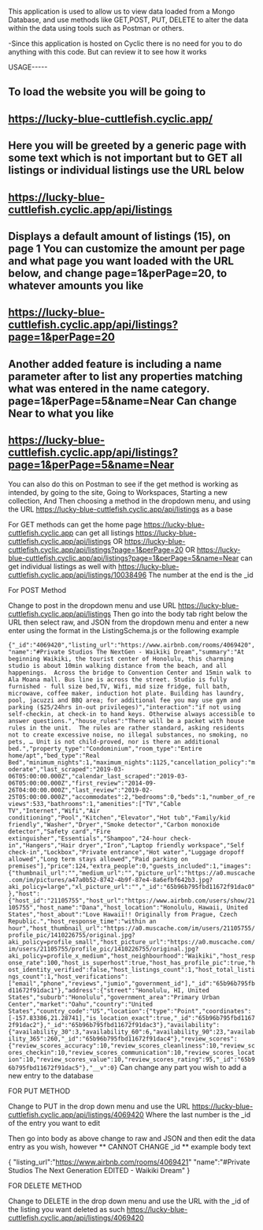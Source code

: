 This application is used to allow us to view data loaded from a Mongo Database, and use methods like GET,POST, PUT, DELETE to alter the data within the data using tools such as Postman or others.


-Since this application is hosted on Cyclic there is no need for you to do anything with this code. But can review it to see how it works

USAGE-----

To load the website you will be going to 
----------------------------------------
https://lucky-blue-cuttlefish.cyclic.app/
----------------------------------------
Here you will be greeted by a generic page with some text which is not important but to GET all listings or individual listings use the URL below 
----------------------------------------
https://lucky-blue-cuttlefish.cyclic.app/api/listings
----------------------------------------
Displays a default amount of listings (15), on page 1 You can customize the amount per page and what page you want loaded with the URL below, and change page=1&perPage=20, to whatever amounts you like
----------------------------------------
https://lucky-blue-cuttlefish.cyclic.app/api/listings?page=1&perPage=20
----------------------------------------
Another added feature is including a name parameter after to list any properties matching what was entered in the name category. page=1&perPage=5&name=Near Can change Near to what you like
----------------------------------------
https://lucky-blue-cuttlefish.cyclic.app/api/listings?page=1&perPage=5&name=Near
----------------------------------------


You can also do this on Postman to see if the get method is working as intended, by going to the site, Going to Workspaces, 
Starting a new collection,
And Then choosing a method in the dropdown menu, and using the URL
https://lucky-blue-cuttlefish.cyclic.app/api/listings as a base

For GET methods
can get the home page
https://lucky-blue-cuttlefish.cyclic.app
can get all listings
https://lucky-blue-cuttlefish.cyclic.app/api/listings
OR
https://lucky-blue-cuttlefish.cyclic.app/api/listings?page=1&perPage=20
OR
https://lucky-blue-cuttlefish.cyclic.app/api/listings?page=1&perPage=5&name=Near
can get individual listings as well with 
https://lucky-blue-cuttlefish.cyclic.app/api/listings/10038496  The number at the end is the _id

For POST Method

Change to post in the dropdown menu and use URL
https://lucky-blue-cuttlefish.cyclic.app/api/listings
Then go into the body tab right below the URL 
then select raw, and JSON from the dropdown menu and enter a new enter using the format in the ListingSchema.js or the following example



```{"_id":"4069420","listing_url":"https://www.airbnb.com/rooms/4069420","name":"#Private Studios The NextGen - Waikiki Dream","summary":"At beginning Waikiki, the tourist center of Honolulu, this charming studio is about 10min walking distance from the beach, and all happenings.  Across the bridge to Convention Center and 15min walk to Ala Moana mall. Bus line is across the street. Studio is fully furnished - full size bed,TV, Wifi, mid size fridge, full bath, microwave, coffee maker, induction hot plate. Building has laundry, pool, jacuzzi and BBQ area; for additional fee you may use gym and parking ($25/24hrs in-out privileges)","interaction":"if not using self-checkin, at check-in to hand keys. Otherwise always accessible to answer questions.","house_rules":"There will be a packet with house rules in the unit.  The rules are rather standard, asking residents not to create excessive noise, no illegal substances, no smoking, no pets, … Unit is not child-proved, nor is there an additional bed.","property_type":"Condominium","room_type":"Entire home/apt","bed_type":"Real Bed","minimum_nights":1,"maximum_nights":1125,"cancellation_policy":"moderate","last_scraped":"2019-03-06T05:00:00.000Z","calendar_last_scraped":"2019-03-06T05:00:00.000Z","first_review":"2014-09-26T04:00:00.000Z","last_review":"2019-02-25T05:00:00.000Z","accommodates":2,"bedrooms":0,"beds":1,"number_of_reviews":533,"bathrooms":1,"amenities":["TV","Cable TV","Internet","Wifi","Air conditioning","Pool","Kitchen","Elevator","Hot tub","Family/kid friendly","Washer","Dryer","Smoke detector","Carbon monoxide detector","Safety card","Fire extinguisher","Essentials","Shampoo","24-hour check-in","Hangers","Hair dryer","Iron","Laptop friendly workspace","Self check-in","Lockbox","Private entrance","Hot water","Luggage dropoff allowed","Long term stays allowed","Paid parking on premises"],"price":124,"extra_people":0,"guests_included":1,"images":{"thumbnail_url":"","medium_url":"","picture_url":"https://a0.muscache.com/im/pictures/a47a0b52-8742-4b9f-87e4-8a6efbf642b3.jpg?aki_policy=large","xl_picture_url":"","_id":"65b96b795fbd11672f91dac0"},"host":{"host_id":"21105755","host_url":"https://www.airbnb.com/users/show/21105755","host_name":"Dana","host_location":"Honolulu, Hawaii, United States","host_about":"Love Hawaii!! Originally from Prague, Czech Republic.","host_response_time":"within an hour","host_thumbnail_url":"https://a0.muscache.com/im/users/21105755/profile_pic/1410226755/original.jpg?aki_policy=profile_small","host_picture_url":"https://a0.muscache.com/im/users/21105755/profile_pic/1410226755/original.jpg?aki_policy=profile_x_medium","host_neighbourhood":"Waikiki","host_response_rate":100,"host_is_superhost":true,"host_has_profile_pic":true,"host_identity_verified":false,"host_listings_count":1,"host_total_listings_count":1,"host_verifications":["email","phone","reviews","jumio","government_id"],"_id":"65b96b795fbd11672f91dac1"},"address":{"street":"Honolulu, HI, United States","suburb":"Honolulu","government_area":"Primary Urban Center","market":"Oahu","country":"United States","country_code":"US","location":{"type":"Point","coordinates":[-157.83386,21.28741],"is_location_exact":true,"_id":"65b96b795fbd11672f91dac2"},"_id":"65b96b795fbd11672f91dac3"},"availability":{"availability_30":3,"availability_60":6,"availability_90":23,"availability_365":260,"_id":"65b96b795fbd11672f91dac4"},"review_scores":{"review_scores_accuracy":10,"review_scores_cleanliness":10,"review_scores_checkin":10,"review_scores_communication":10,"review_scores_location":10,"review_scores_value":10,"review_scores_rating":95,"_id":"65b96b795fbd11672f91dac5"},"__v":0}```
Can change any part you wish to add a new entry to the database



FOR PUT METHOD

Change to PUT in the drop down menu 
and use the URL https://lucky-blue-cuttlefish.cyclic.app/api/listings/4069420   Where the last number is the _id of the entry you want to edit

Then go into body as above change to raw and JSON
and then edit the data entry as you wish, however ** CANNOT CHANGE _id **
example body text 

{
    "listing_url":"https://www.airbnb.com/rooms/4069421"
    "name":"#Private Studios The Next Generation EDITED - Waikiki Dream"
}


FOR DELETE METHOD

Change to DELETE in the drop down menu
and use the URL with the _id of the listing you want deleted as such https://lucky-blue-cuttlefish.cyclic.app/api/listings/4069420
